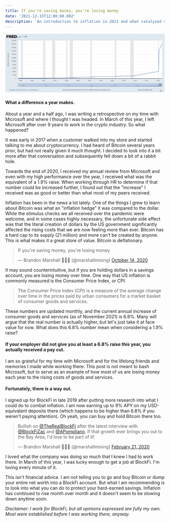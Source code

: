 ```yaml
---
title: If you're saving money, you're losing money
date: '2021-12-15T12:00:00.00Z'
description: 'An introduction to inflation in 2021 and what catalyzed my jump into the crypto industry.'
---
```


![Money printer go BRRR](./fred.png)

#### What a difference a year makes.

About a year and a half ago, I was writing a retrospective on my time with Microsoft and where I thought I was headed. In March of this year, I left Microsoft after over 9 years to work in the crypto industry. So what happened?

It was early in 2017 when a customer walked into my store and started talking to me about cryptocurrency. I had heard of Bitcoin several years prior, but had not really given it much thought. I decided to look into it a bit more after that conversation and subsequently fell down a bit of a rabbit hole.

Towards the end of 2020, I received my annual review from Microsoft and even with my high performance over the year, I received what was the equivalent of a 1.9% raise. When working through HR to determine if that number could be increased further, I found out that the "increase" I received was as good or better than what most of my peers received.

Inflation has been in the news a lot lately. One of the things I grew to learn about Bitcoin was what an "inflation hedge" it was compared to the dollar. While the stimulus checks we all received over the pandemic were welcome, and in some cases highly necessary, the unfortunate side effect was that the literal creation of dollars by the US government significantly affected the rising costs that we are now feeling more than ever. Bitcoin has a hard cap to its supply (21 million) and more can't be created by anyone. This is what makes it a great store of value. Bitcoin is deflationary.

<blockquote class="twitter-tweet"><p lang="en" dir="ltr">If you&#39;re saving money, you&#39;re losing money</p>&mdash; Brandon Marshall 🧙🏻‍♂️ (@marshallmixing) <a href="https://twitter.com/marshallmixing/status/1316519288023384064?ref_src=twsrc%5Etfw">October 14, 2020</a></blockquote>

It may sound counterintuitive, but if you are holding dollars in a savings account, you are losing money over time. One way that US inflation is commonly measured is the Consumer Price Index, or CPI:

> The Consumer Price Index (CPI) is a measure of the average change over time in the prices paid by urban consumers for a market basket of consumer goods and services.

These numbers are updated monthly, and the current annual increase of consumer goods and services (as of November 2021) is 6.8%. Many will argue that the real number is actually higher, but let's just take it at face value for now. What does this 6.8% number mean when considering a 1.9% raise?

#### If your employer did not give you at least a 6.8% raise this year, you actually received a pay cut.

I am so grateful for my time with Microsoft and for the lifelong friends and memories I made while working there. This post is not meant to bash Microsoft, but to serve as an example of how most of us are losing money each year to the rising costs of goods and services.

#### Fortunately, there is a way out.

I signed up for BlockFi in late 2019 after putting more research into what I could do to combat inflation. I am now earning up to 9% APY on my USD-equivalent deposits there (which happens to be higher than 6.8% if you weren't paying attention). Oh yeah, you can buy and hold Bitcoin there too.

<blockquote class="twitter-tweet"><p lang="en" dir="ltr">Bullish on <a href="https://twitter.com/therealblockfi?ref_src=twsrc%5Etfw">@TheRealBlockFi</a> after the latest interview with <a href="https://twitter.com/BlockFiZac?ref_src=twsrc%5Etfw">@BlockFiZac</a> and <a href="https://twitter.com/APompliano?ref_src=twsrc%5Etfw">@APompliano</a>. If that growth ever brings you out to the Bay Area, I&#39;d love to be part of it!</p>&mdash; Brandon Marshall 🧙🏻‍♂️ (@marshallmixing) <a href="https://twitter.com/marshallmixing/status/1230732418451038209?ref_src=twsrc%5Etfw">February 21, 2020</a></blockquote>

I loved what the company was doing so much that I knew I had to work there. In March of this year, I was lucky enough to get a job at BlockFi. I'm loving every minute of it.

This isn't financial advice. I am not telling you to go and buy Bitcoin or dump your entire net worth into a BlockFi account. But what I am recommending is to look into what you can do to protect your hard-earned savings. Inflation has continued to rise month over month and it doesn't seem to be slowing down anytime soon.

_Disclaimer: I work for BlockFi, but all opinions expressed are fully my own. Most were established before I was working there, anyway._
